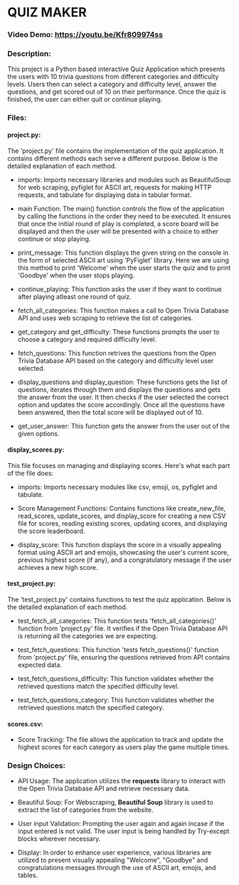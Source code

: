 # QUIZ MAKER
### Video Demo: https://youtu.be/Kfr809974ss
### Description:
This project is a Python based interactive Quiz Application which presents the users with 10 trivia questions from different categories and difficulty levels. Users then can select a category and difficulty level, answer the questions, and get scored out of 10 on their performance. Once the quiz is finished, the user can either quit or continue playing.

### Files:
#### project.py:
The 'project.py' file contains the implementation of the quiz application. It contains different methods each serve a different purpose. Below is the detailed explanation of each method.

* imports: Imports necessary libraries and modules such as BeautifulSoup for web scraping, pyfiglet for ASCII art, requests for making HTTP requests, and tabulate for displaying data in tabular format.

* main Function: The main() function controls the flow of the application by calling the functions in the order they need to be executed. It ensures that once the initial round of play is completed, a score board will be displayed and then the user will be presented with a choice to either continue or stop playing.

* print_message: This function displays the given string on the console in the form of selected ASCII art using 'PyFiglet' library. Here we are using this method to print 'Welcome' when the user starts the quiz and to print 'Goodbye' when the user stops playing.

* continue_playing: This function asks the user if they want to continue after playing atleast one round of quiz.

* fetch_all_categories: This function makes a call to Open Trivia Database API and uses web scraping to retrieve the list of categories.

* get_category and get_difficulty: These functions prompts the user to choose a category and required difficulty level.

* fetch_questions: This function retrives the questions from the Open Trivia Database API based on the category and difficulty level user selected.

* display_questions and display_question: These functions gets the list of questions, iterates through them and displays the questions and gets the answer from the user. It then checks if the user selected the correct option and updates the score accordingly. Once all the questions have been answered, then the total score will be displayed out of 10.

* get_user_answer: This function gets the answer from the user out of the given options.

#### display_scores.py:
This file focuses on managing and displaying scores. Here's what each part of the file does:

* imports: Imports necessary modules like csv, emoji, os, pyfiglet and tabulate.

* Score Management Functions: Contains functions like create_new_file, read_scores, update_scores, and display_score for creating a new CSV file for scores, reading existing scores, updating scores, and displaying the score leaderboard.

* display_score: This function displays the score in a visually appealing format using ASCII art and emojis, showcasing the user's current score, previous highest score (if any), and a congratulatory message if the user achieves a new high score.


#### test_project.py:
The 'test_project.py' contains functions to test the quiz application. Below is the detailed explanation of each method.

* test_fetch_all_categories: This function tests 'fetch_all_categories()' function from 'project.py' file. It verifies if the Open Trivia Database API is returning all the categories we are expecting.

* test_fetch_questions: This function 'tests fetch_questions()' function from 'project.py' file, ensuring the questions retrieved from API contains expected data.

* test_fetch_questions_difficulty: This function validates whether the retrieved questions match the specified difficulty level.

* test_fetch_questions_category: This function validates whether the retrieved questions match the specified category.

#### scores.csv:

* Score Tracking: The file allows the application to track and update the highest scores for each category as users play the game multiple times.

### Design Choices:
* API Usage: The application utilizes the **requests** library to interact with the Open Trivia Database API and retrieve necessary data.

* Beautiful Soup: For Webscraping, **Beautiful Soup** library is used to extract the list of categories from the website.

* User input Validation: Prompting the user again and again incase if the input entered is not valid. The user input is being handled by Try-except blocks wherever necessary.

* Display: In order to enhance user experience, various libraries are utilized to present visually appealing "Welcome", "Goodbye" and congratulations messages through the use of ASCII art, emojis, and tables.
